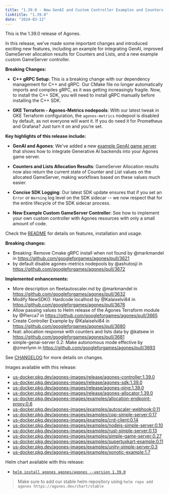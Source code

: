 ```yaml
---
title: "1.39.0 - New GenAI and Custom Controller Examples and Counters and Lists Values Available on Allocation Constraints"
linktitle: "1.39.0"
date: "2024-03-12"
---
```


This is the 1.39.0 release of Agones.

In this release, we’ve made some important changes and introduced exciting new features, including an example for integrating GenAI, improved GameServer allocation results for Counters and Lists, and a new example custom GameServer controller.

**Breaking Changes:**

- **C++ gRPC Setup**: This is a breaking change with our dependency management for C++ and gRPC. Our CMake file no longer automatically imports and compiles gRPC, as it was getting increasingly fragile. Now, to install the C++ SDK, you will need to install gRPC manually before installing the C++ SDK.

- **GKE Terraform - Agones-Metrics nodepools**: With our latest tweak in GKE Terraform configuration, the `agones-metrics` nodepool is disabled by default, as not everyone will want it. If you do need it for Prometheus and Grafana? Just turn it on and you’re set.


**Key highlights of this release include:**

- **GenAI and Agones**:  We've added a new [example GenAI game server](https://github.com/googleforgames/agones/tree/release-1.39.0/examples/simple-genai-server) that shows how to integrate Generative AI backends into your Agones game server. 

- **Counters and Lists Allocation Results**: GameServer Allocation results now also return the current state of Counter and List values on the allocated GameServer, making workflows based on these values much easier.

- **Concise SDK Logging**: Our latest SDK update ensures that if you set an `Error` or `Warning` log level on the SDK sidecar -- we now respect that for the entire lifecycle of the SDK sidecar process.

- **New Example Custom GameServer Controller**: See how to implement your own custom controller with Agones resources with only a small amount of code. 

Check the <a href="https://github.com/googleforgames/agones/tree/release-1.39.0" data-proofer-ignore>README</a> for details on features, installation and usage.

**Breaking changes:**
- Breaking: Remove Cmake gRPC install when not found by @markmandel in https://github.com/googleforgames/agones/pull/3621
- by default disable agones-metrics nodepools by @ashutosji in https://github.com/googleforgames/agones/pull/3672

**Implemented enhancements:**
- More description on fleetautoscaler.md by @markmandel in https://github.com/googleforgames/agones/pull/3632
- Modify NewSDK(): Hardcode localhost by @Kalaiselvi84 in https://github.com/googleforgames/agones/pull/3676
- Allow passing values to Helm release of the Agones Terraform module by @Pierca7 in https://github.com/googleforgames/agones/pull/3665
- Create Controller Example by @Kalaiselvi84 in https://github.com/googleforgames/agones/pull/3680
- feat: allocation response with counters and lists data by @katsew in https://github.com/googleforgames/agones/pull/3681
- simple-genai-server 0.2: Make autonomous mode effective by @zmerlynn in https://github.com/googleforgames/agones/pull/3693

See <a href="https://github.com/googleforgames/agones/blob/release-1.39.0/CHANGELOG.md" data-proofer-ignore>CHANGELOG</a> for more details on changes.

Images available with this release:

- [us-docker.pkg.dev/agones-images/release/agones-controller:1.39.0](https://us-docker.pkg.dev/agones-images/release/agones-controller:1.39.0)
- [us-docker.pkg.dev/agones-images/release/agones-sdk:1.39.0](https://us-docker.pkg.dev/agones-images/release/agones-sdk:1.39.0)
- [us-docker.pkg.dev/agones-images/release/agones-ping:1.39.0](https://us-docker.pkg.dev/agones-images/release/agones-ping:1.39.0)
- [us-docker.pkg.dev/agones-images/release/agones-allocator:1.39.0](https://us-docker.pkg.dev/agones-images/release/agones-allocator:1.39.0)
- [us-docker.pkg.dev/agones-images/examples/allocation-endpoint-proxy:0.6](https://us-docker.pkg.dev/agones-images/examples/allocation-endpoint-proxy:0.6)
- [us-docker.pkg.dev/agones-images/examples/autoscaler-webhook:0.11](https://us-docker.pkg.dev/agones-images/examples/autoscaler-webhook:0.11)
- [us-docker.pkg.dev/agones-images/examples/cpp-simple-server:0.17](https://us-docker.pkg.dev/agones-images/examples/cpp-simple-server:0.17)
- [us-docker.pkg.dev/agones-images/examples/crd-client:0.14](https://us-docker.pkg.dev/agones-images/examples/crd-client:0.14)
- [us-docker.pkg.dev/agones-images/examples/nodejs-simple-server:0.10](https://us-docker.pkg.dev/agones-images/examples/nodejs-simple-server:0.10)
- [us-docker.pkg.dev/agones-images/examples/rust-simple-server:0.13](https://us-docker.pkg.dev/agones-images/examples/rust-simple-server:0.13)
- [us-docker.pkg.dev/agones-images/examples/simple-game-server:0.27](https://us-docker.pkg.dev/agones-images/examples/simple-game-server:0.27)
- [us-docker.pkg.dev/agones-images/examples/supertuxkart-example:0.11](https://us-docker.pkg.dev/agones-images/examples/supertuxkart-example:0.11)
- [us-docker.pkg.dev/agones-images/examples/unity-simple-server:0.3](https://us-docker.pkg.dev/agones-images/examples/unity-simple-server:0.3)
- [us-docker.pkg.dev/agones-images/examples/xonotic-example:1.7](https://us-docker.pkg.dev/agones-images/examples/xonotic-example:1.7)

Helm chart available with this release:

- <a href="https://agones.dev/chart/stable/agones-1.39.0.tgz" data-proofer-ignore>
  <code>helm install agones agones/agones --version 1.39.0</code></a>

> Make sure to add our stable helm repository using `helm repo add agones https://agones.dev/chart/stable`
